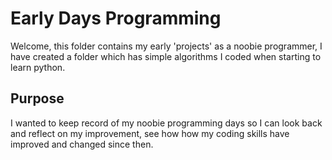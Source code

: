 # Early Days Programming

Welcome, this folder contains my early 'projects' as a noobie programmer, I have created a folder which has simple algorithms I coded when starting to learn python.

## Purpose

I wanted to keep record of my noobie programming days so I can look back and reflect on my improvement, see how how my coding skills have improved and changed since then. 

